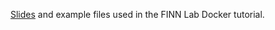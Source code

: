 [Slides](https://github.com/paxtonfitzpatrick/docker-tutorial/tree/main/slides) 
and example files used in the FINN Lab Docker tutorial. 
